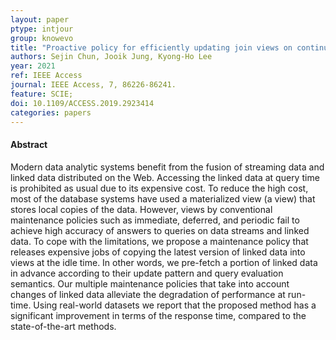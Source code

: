 ```yaml
---
layout: paper
ptype: intjour
group: knowevo
title: "Proactive policy for efficiently updating join views on continuous queries over data streams and linked data"
authors: Sejin Chun, Jooik Jung, Kyong-Ho Lee
year: 2021
ref: IEEE Access
journal: IEEE Access, 7, 86226-86241.
feature: SCIE;
doi: 10.1109/ACCESS.2019.2923414
categories: papers
---
```


<h4><span class="badge badge-info">Abstract</span></h4>
Modern data analytic systems benefit from the fusion of streaming data and linked data distributed on the Web. Accessing the linked data at query time is prohibited as usual due to its expensive cost. To reduce the high cost, most of the database systems have used a materialized view (a view) that stores local copies of the data. However, views by conventional maintenance policies such as immediate, deferred, and periodic fail to achieve high accuracy of answers to queries on data streams and linked data. To cope with the limitations, we propose a maintenance policy that releases expensive jobs of copying the latest version of linked data into views at the idle time. In other words, we pre-fetch a portion of linked data in advance according to their update pattern and query evaluation semantics. Our multiple maintenance policies that take into account changes of linked data alleviate the degradation of performance at run-time. Using real-world datasets we report that the proposed method has a significant improvement in terms of the response time, compared to the state-of-the-art methods.